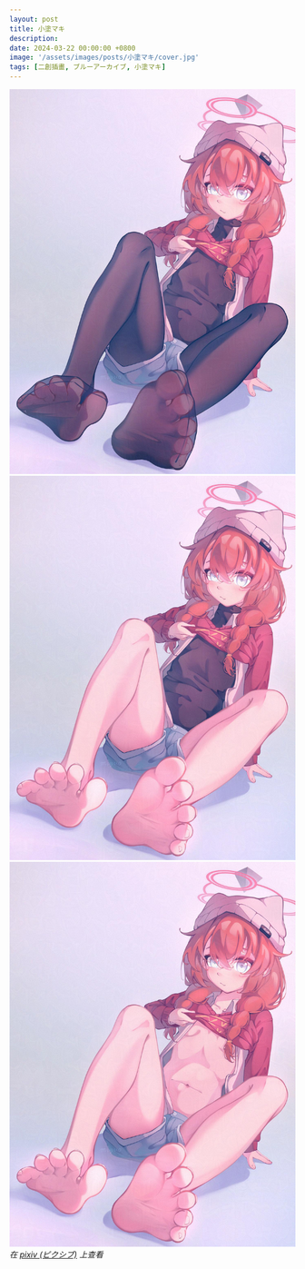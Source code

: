 ```yaml
---
layout: post
title: 小塗マキ
description: 
date: 2024-03-22 00:00:00 +0800
image: '/assets/images/posts/小塗マキ/cover.jpg'
tags: [二創插畫, ブルーアーカイブ, 小塗マキ]
---
```


<div class="gallery-box">
  <div class="gallery">
    <img src="/assets/images/posts/小塗マキ/117147138_p0.jpg" loading="lazy">
  </div>
</div>

<div class="gallery-box">
  <div class="gallery">
    <img src="/assets/images/posts/小塗マキ/117147138_p1.jpg" loading="lazy">
    <img src="/assets/images/posts/小塗マキ/117147138_p2.jpg" loading="lazy">
  </div>
  <em>在 <a href="https://www.pixiv.net/artworks/117147138">pixiv (ピクシブ)</a> 上查看</em>
</div>